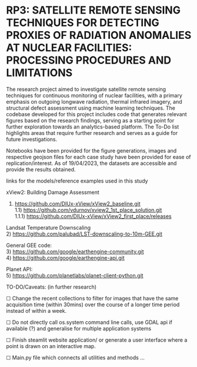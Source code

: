 # RP3: SATELLITE REMOTE SENSING TECHNIQUES FOR DETECTING PROXIES OF RADIATION ANOMALIES AT NUCLEAR FACILITIES: PROCESSING PROCEDURES AND LIMITATIONS

The research project aimed to investigate satellite remote sensing techniques for continuous monitoring of nuclear facilities, with a primary emphasis on outgoing longwave radiation, thermal infrared imagery, and structural defect assessment using machine learning techniques. The codebase developed for this project includes code that generates relevant figures based on the research findings, serving as a starting point for further exploration towards an analytics-based platform. The To-Do list highlights areas that require further research and serves as a guide for future investigations.

Notebooks have been provided for the figure generations, images and respective geojson files for each case study have been provided for ease of replication/interest. As of 19/04/2023, the datasets are accessible and provide the results obtained.

links for the models/reference examples used in this study

xView2: Building Damage Assessment  
1) https://github.com/DIUx-xView/xView2_baseline.git                       
1.1) https://github.com/vdurnov/xview2_1st_place_solution.git  
1.1.1) https://github.com/DIUx-xView/xView2_first_place/releases  

Landsat Temperature Downscaling  
2) https://github.com/palubad/LST-downscaling-to-10m-GEE.git  

General GEE code:  
3) https://github.com/google/earthengine-community.git  
4) https://github.com/google/earthengine-api.git  

Planet API:    
5) https://github.com/planetlabs/planet-client-python.git  


TO-DO/Caveats: (in further research)  

☐ Change the recent collections to filter for images that have the same acquisition time (within 30mins) over the course of a longer time period instead of within a week. 

☐ Do not directly call os.system command line calls, use GDAL api if available (?) and generalise for multiple application systems

☐ Finish steamlit website application/ or generate a user interface where a point is drawn on an interactive map.

☐ Main.py file which connects all utilities and methods
...
